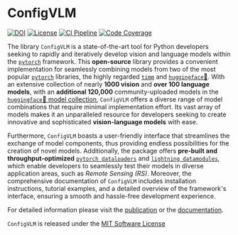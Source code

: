 # ConfigVLM

[![DOI](https://zenodo.org/badge/DOI/TODO)](https://doi.org/TODO)
[![License](https://img.shields.io/badge/License-MIT-blue.svg)](https://opensource.org/licenses/mit-0)
[![CI Pipeline](https://github.com/lhackel-tub/ConfigVLM/actions/workflows/ci.yml/badge.svg)](https://github.com/lhackel-tub/ConfigVLM/actions/workflows/ci.yml)
[![Code Coverage](./coverage.svg)](./.coverage)

<!-- introduction-start -->
The library `ConfigVLM` is a state-of-the-art tool for Python developers seeking to rapidly and
iteratively develop vision and language models within the [`pytorch`](https://pytorch.org/) framework.
This **open-source** library provides a convenient implementation for seamlessly combining models
from two of the most popular [`pytorch`](https://pytorch.org/) libraries,
the highly regarded [`timm`](https://github.com/rwightman/pytorch-image-models) and [`huggingface`🤗](https://huggingface.co/).
With an extensive collection of nearly **1000 vision** and **over 100 language models**,
with an **additional 120,000** community-uploaded models in the [`huggingface`🤗 model collection](https://huggingface.co/models),
`ConfigVLM` offers a diverse range of model combinations that require minimal implementation effort.
Its vast array of models makes it an unparalleled resource for developers seeking to create
innovative and sophisticated **vision-language models** with ease.

Furthermore, `ConfigVLM` boasts a user-friendly interface that streamlines the exchange of model components,
thus providing endless possibilities for the creation of novel models.
Additionally, the package offers **pre-built and throughput-optimized**
[`pytorch dataloaders`](https://pytorch.org/tutorials/beginner/basics/data_tutorial.html) and
[`lightning datamodules`](https://lightning.ai/docs/pytorch/latest/data/datamodule.html),
which enable developers to seamlessly test their models in diverse application areas, such as *Remote Sensing (RS)*.
Moreover, the comprehensive documentation of `ConfigVLM` includes installation instructions,
tutorial examples, and a detailed overview of the framework's interface, ensuring a smooth and hassle-free development experience.

<!-- introduction-end -->

For detailed information please visit the [publication](TODO:arXiv-Link) or the [documentation](https://lhackel-tub.github.io/ConfigVLM).

`ConfigVLM` is released under the [MIT Software License](https://opensource.org/licenses/mit-0)
